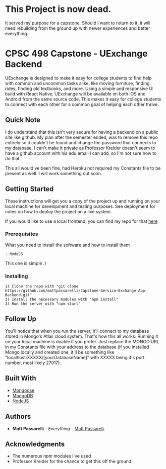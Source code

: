 # This Project is now dead.
It served my purpose for a capstone. Should I want to return to it, it will need rebuilding from the ground up with newer experiences and better everything.

# CPSC 498 Capstone - UExchange Backend

UExchange is designed to make it easy for college students to find help with common and uncommon tasks alike, like moving furniture, finding rides, finding old textbooks, and more. Using a simple and responsive UI build with React Native, UExchange will be available on both iOS and Android from the same source code. This makes it easy for college students to connect with each other for a common goal of helping each other thrive. 

## Quick Note

I do understand that this isn't very secure for having a backend on a public site like github. My plan after the semester ended, was to remove this repo entirely so it couldn't be found and change the password that connects to my database. I can't make it private as Professor Kreider doesn't seem to have a github account with his edu email I can add, so I'm not sure how to do that.

This all would've been fine, had Heroku not required my Constants file to be present as well. I will work something out soon.

## Getting Started

These instructions will get you a copy of the project up and running on your local machine for development and testing purposes. See deployment for notes on how to deploy the project on a live system. 

If you would like to use a local frontend, you can find my repo for that [here](https://github.com/mattpassarelli/Capstone-Service-Exchange-App)

### Prerequisites

What you need to install the software and how to install them

```
- NodeJS
```

This one is simple :)

### Installing

```
1) Clone the repo with "git clone https://github.com/mattpassarelli/Capstone-Service-Exchange-App-Backend.git"
2) Install the necessary modules with "npm install"
3) Run the server with "npm start"
```

## Follow Up

You'll notice that when you run the server, it'll connect to my database stored in Mongo's Atlas cloud system. That's how this all works. Running it on your local machine is doable if you prefer. Just replace the MONGO.URL in my Constants file with your address to the database (if you installed Mongo locally and created one, it'll be something like "localhost:XXXXX/[yourDatabaseName]" with XXXXX being it's port number, most likely 27017).

## Built With

* [Mongoose](https://mongoosejs.com/)
* [MongoDB](https://www.mongodb.com/)
* [NodeJS](https://nodejs.org/en/)

## Authors

* **Matt Passarelli** - *Everything* - [Matt Passarelli](https://github.com/mattpassarelli)

## Acknowledgments

* The numerous npm modules I've used
* Professor Kreider for the chance to get this off the ground
